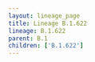 ```yaml
---
layout: lineage_page
title: Lineage B.1.622
lineage: B.1.622
parent: B.1
children: ['B.1.622']
---
```

